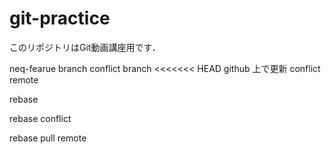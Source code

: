 # git-practice
このリポジトリはGit動画講座用です．


neq-fearue branch
conflict branch
<<<<<<< HEAD
github 上で更新
conflict remote

rebase

rebase conflict

rebase pull remote
